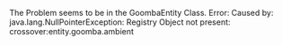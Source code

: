 The Problem seems to be in the GoombaEntity Class.
Error: Caused by: java.lang.NullPointerException: Registry Object not present: crossover:entity.goomba.ambient
